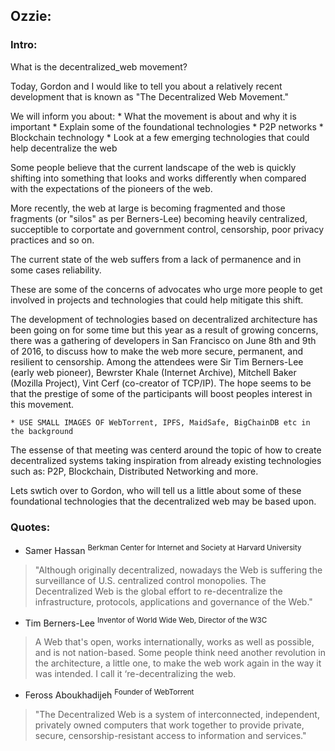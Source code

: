 
## Ozzie:

### Intro: 

What is the decentralized_web movement?

Today, Gordon and I would like to tell you about a relatively recent development
that is known as "The Decentralized Web Movement."

We will inform you about:
    * What the movement is about and why it is important
    * Explain some of the foundational technologies
        * P2P networks
        * Blockchain technology
    * Look at a few emerging technologies that could help decentralize the web

Some people believe that the current landscape of the web is quickly shifting 
into something that looks and works differently when compared with the 
expectations of the pioneers of the web.

More recently, the web at large is becoming fragmented and those fragments (or 
"silos" as per Berners-Lee) becoming heavily centralized, succeptible to 
corportate and government control, censorship, poor privacy practices and so on.

The current state of the web suffers from a lack of permanence and in some 
cases reliability.

These are some of the concerns of advocates who urge more people to get involved in projects and technologies that could help mitigate this shift. 


The development of technologies based on decentralized architecture has been going on for some time but this year as a result of growing concerns, there was a gathering of developers in San Francisco on June 8th and 9th of 2016, to discuss how to make the web more secure, permanent, and resilient to censorship. Among the attendees were Sir Tim Berners-Lee (early web pioneer), Bewrster Khale (Internet Archive), Mitchell Baker (Mozilla Project), Vint Cerf (co-creator of TCP/IP). The hope seems to be that the prestige of some of the participants will boost peoples interest in this movement.

    * USE SMALL IMAGES OF WebTorrent, IPFS, MaidSafe, BigChainDB etc in the background

The essense of that meeting was centerd around the topic of how to create decentralized systems taking inspiration from already existing technologies such as: P2P, Blockchain, Distributed Networking and more.

Lets swtich over to Gordon, who will tell us a little about some of these foundational technologies that the decentralized web may be based upon.


### Quotes: 

  * Samer Hassan <sup>Berkman Center for Internet and Society at Harvard University</sup>

  > "Although originally decentralized, nowadays the Web is suffering the surveillance of U.S. centralized control monopolies. The Decentralized Web is the global effort to re-decentralize the infrastructure, protocols, applications and governance of the Web."

  * Tim Berners-Lee <sup>Inventor of World Wide Web, Director of the W3C</sup>

  > A Web that's open, works internationally, works as well as possible, and is not nation-based. Some people think need another revolution in the architecture, a little one, to make the web work again in the way it was intended. I call it ‘re-decentralizing the web.

  * Feross Aboukhadijeh <sup>Founder of WebTorrent</sup>

  > "The Decentralized Web is a system of interconnected, independent, privately owned computers that work together to provide private, secure, censorship-resistant access to information and services."

